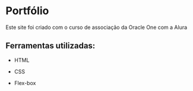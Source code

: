 # Portfólio
Este site foi criado com o curso de associação da Oracle One com a Alura

## Ferramentas utilizadas:

* HTML

* CSS

* Flex-box
